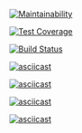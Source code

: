 [![Maintainability](https://api.codeclimate.com/v1/badges/a99a88d28ad37a79dbf6/maintainability)](https://codeclimate.com/github/codeclimate/codeclimate/maintainability)

[![Test Coverage](https://api.codeclimate.com/v1/badges/a99a88d28ad37a79dbf6/test_coverage)](https://codeclimate.com/github/codeclimate/codeclimate/test_coverage)

[![Build Status](https://travis-ci.org/strdmitriy/project-lvl2-s389.svg?branch=master)](https://travis-ci.org/strdmitriy/project-lvl2-s389)

[![asciicast](https://asciinema.org/a/QsEuP3vvv00WkBmaZYIJSUaAH.svg)](https://asciinema.org/a/QsEuP3vvv00WkBmaZYIJSUaAH)

[![asciicast](https://asciinema.org/a/72URhWaFDPqYUuYIvKg98K0tM.svg)](https://asciinema.org/a/72URhWaFDPqYUuYIvKg98K0tM)

[![asciicast](https://asciinema.org/a/gZs0vJDXC5W0IYkhX2oJ7lY7V.svg)](https://asciinema.org/a/gZs0vJDXC5W0IYkhX2oJ7lY7V)

[![asciicast](https://asciinema.org/a/Ae3FZdUn8ajuxjmyiJFg4pHvL.svg)](https://asciinema.org/a/Ae3FZdUn8ajuxjmyiJFg4pHvL)